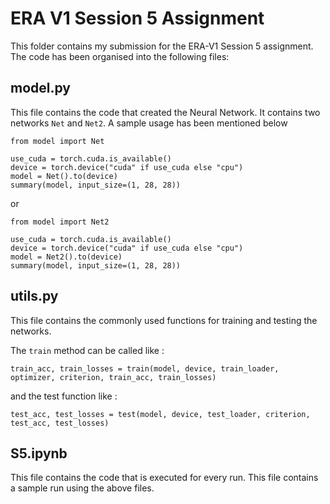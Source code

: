 
# ERA V1 Session 5 Assignment

This folder contains my submission for the ERA-V1 Session 5 assignment. The code has been organised into the following files:

## model.py
This file contains the code that created the Neural Network. It contains two networks ```Net``` and ```Net2```. A sample usage has been mentioned below

```
from model import Net

use_cuda = torch.cuda.is_available()
device = torch.device("cuda" if use_cuda else "cpu")
model = Net().to(device)
summary(model, input_size=(1, 28, 28))
```

or

```
from model import Net2

use_cuda = torch.cuda.is_available()
device = torch.device("cuda" if use_cuda else "cpu")
model = Net2().to(device)
summary(model, input_size=(1, 28, 28))
```

## utils.py

This file contains the commonly used functions for training and testing the networks.

The ```train``` method can be called like :
```
train_acc, train_losses = train(model, device, train_loader, optimizer, criterion, train_acc, train_losses)
```

and the test function like :
```
test_acc, test_losses = test(model, device, test_loader, criterion, test_acc, test_losses)
  ```

## S5.ipynb
This file contains the code that is executed for every run. This file contains a sample run using the above files.
